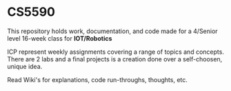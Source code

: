 # CS5590
This repository holds work, documentation, and code made for a 4/Senior level 16-week class for **IOT/Robotics**

ICP represent weekly assignments covering a range of topics and concepts.  There are 2 labs and a final projects is a creation done over a self-choosen, unique idea.

Read Wiki's for explanations, code run-throughs, thoughts, etc.
